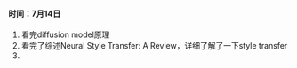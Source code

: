 #### 时间：7月14日
1. 看完diffusion model原理
2. 看完了综述Neural Style Transfer: A Review，详细了解了一下style transfer
3. 